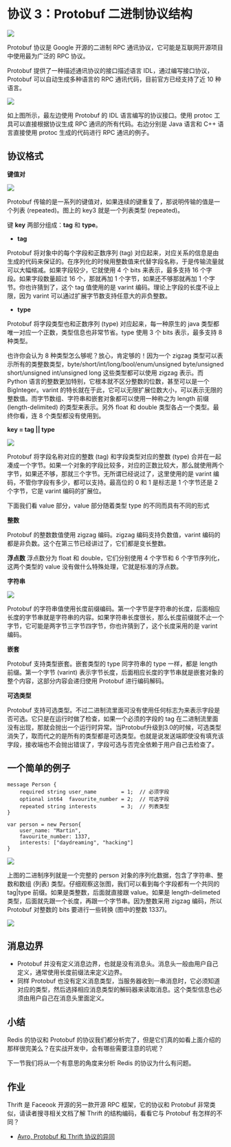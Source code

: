 # 协议 3：Protobuf 二进制协议结构

![](https://user-gold-cdn.xitu.io/2018/5/12/16351d7015b44acb?w=660&h=400&f=png&s=33303)

Protobuf 协议是 Google 开源的二进制 RPC 通讯协议，它可能是互联网开源项目中使用最为广泛的 RPC 协议。

Protobuf 提供了一种描述通讯协议的接口描述语言 IDL，通过编写接口协议，Protobuf 可以自动生成多种语言的 RPC 通讯代码，目前官方已经支持了近 10 种语言。

![](https://user-gold-cdn.xitu.io/2018/5/12/16351d85da46fab1?w=2152&h=374&f=png&s=143778)

如上图所示，最左边使用 Protobuf 的 IDL 语言编写的协议接口。使用 protoc 工具可以直接根据协议生成 RPC 通讯的所有代码。右边分别是 Java 语言和 C++ 语言直接使用 protoc 生成的代码进行 RPC 通讯的例子。

## 协议格式

**键值对**

![](https://user-gold-cdn.xitu.io/2018/5/31/163b4f7aa45e3255?w=818&h=68&f=png&s=9614)

Protobuf 传输的是一系列的键值对，如果连续的键重复了，那说明传输的值是一个列表 (repeated)。图上的 key3 就是一个列表类型 (repeated)。

键 **key** 两部分组成：**tag** 和 **type**。

*   **tag**

Protobuf 将对象中的每个字段和正数序列 (tag) 对应起来，对应关系的信息是由生成的代码来保证的。在序列化的时候用整数值来代替字段名称，于是传输流量就可以大幅缩减。如果字段较少，它就使用 4 个 bits 来表示，最多支持 16 个字段。如果字段数量超过 16 个，那就再加 1 个字节，如果还不够那就再加 1 个字节。你也许猜到了，这个 tag 值使用的是 varint 编码。理论上字段的长度不设上限，因为 varint 可以通过扩展字节数支持任意大的非负整数。

*   **type**

Protobuf 将字段类型也和正数序列 (type) 对应起来，每一种原生的 java 类型都唯一对应一个正数，类型信息也非常节省。type 使用 3 个 bits 表示，最多支持 8 种类型。

也许你会认为 8 种类型怎么够呢？放心，肯定够的！因为一个 zigzag 类型可以表示所有的类整数类型，byte/short/int/long/bool/enum/unsigned byte/unsigned short/unsigned int/unsigned long 这些类型都可以使用 zigzag 表示。而 Python 语言的整数更加特别，它根本就不区分整数的位数，甚至可以是一个 BigInteger。varint 的特长就在于此，它可以无限扩展位数大小，可以表示无限的整数值。而字节数组、字符串和嵌套对象都可以使用一种称之为 length 前缀 (length-delimited) 的类型来表示。另外 float 和 double 类型各占一个类型。最终你看，连 8 个类型都没有使用到。

**key = tag || type**

![](https://user-gold-cdn.xitu.io/2018/5/12/1635319e4749b89a?w=1306&h=300&f=png&s=33939)

Protobuf 将字段名称对应的整数 (tag) 和字段类型对应的整数 (type) 合并在一起凑成一个字节。如果一个对象的字段比较多，对应的正数比较大，那么就使用两个字节，如果还不够，那就三个字节。无所谓已经说过了，这里使用的是 varint 编码，不管你字段有多少，都可以支持。最高位的 0 和 1 是标志是 1 个字节还是 2 个字节，它是 varint 编码的扩展位。

下面我们看 value 部分，value 部分随着类型 type 的不同而具有不同的形式

**整数**

Protobuf 的整数数值使用 zigzag 编码。zigzag 编码支持负数值，varint 编码的都是非负数。这个在第三节已经讲过了，它们都是变长整数。

**浮点数** 浮点数分为 float 和 double，它们分别使用 4 个字节和 6 个字节序列化，这两个类型的 value 没有做什么特殊处理，它就是标准的浮点数。

**字符串**

![](https://user-gold-cdn.xitu.io/2018/5/31/163b4ff98c9e7aa9?w=684&h=101&f=png&s=8121)

Protobuf 的字符串值使用长度前缀编码。第一个字节是字符串的长度，后面相应长度的字节串就是字符串的内容。如果字符串长度很长，那么长度前缀就不止一个字节，它可能是两字节三字节四字节，你也许猜到了，这个长度采用的是 varint 编码。

**嵌套**

Protobuf 支持类型嵌套。嵌套类型的 type 同字符串的 type 一样，都是 length 前缀。第一个字节 (varint) 表示字节长度，后面相应长度的字节串就是嵌套对象的整个内容，这部分内容会递归使用 Protobuf 进行编码解码。

**可选类型**

Protobuf 支持可选类型。不过二进制流里面可没有使用任何标志为来表示字段是否可选。它只是在运行时做了检查，如果一个必须的字段的 tag 在二进制流里面没有出现，那就会抛出一个运行时异常。当Protobuf升级到3.0的时候，可选类型消失了，取而代之的是所有的类型都是可选类型。也就是说发送端即使没有填充该字段，接收端也不会抛出错误了，字段可选与否完全依赖于用户自己去检查了。

## 一个简单的例子

```
message Person {
    required string user_name        = 1;  // 必须字段
    optional int64  favourite_number = 2;  // 可选字段
    repeated string interests        = 3;  // 列表类型
}

```

```
var person = new Person{
    user_name: "Martin",
    favourite_number: 1337,
    interests: ["daydreaming", "hacking"]
}

```

![](https://user-gold-cdn.xitu.io/2018/5/12/163523f1ca7bd3bc?w=2292&h=958&f=png&s=79609)

上图的二进制序列就是一个完整的 person 对象的序列化数据，包含了字符串、整数和数组 (列表) 类型。仔细观察这张图，我们可以看到每个字段都有一个共同的 tag|type 前缀。如果是类整数，后面就直接跟 value。如果是 length-delimeted 类型，后面就先跟一个长度，再跟一个字节串。因为整数采用 zigzag 编码，所以 Protobuf 对整数的 bits 要进行一些转换 (图中的整数 1337)。

![](https://user-gold-cdn.xitu.io/2018/6/4/163c8b1ad93b2165?w=622&h=222&f=png&s=19476)

## 消息边界

*   Protobuf 并没有定义消息边界，也就是没有消息头。消息头一般由用户自己定义，通常使用长度前缀法来定义边界。
*   同样 Protobuf 也没有定义消息类型，当服务器收到一串消息时，它必须知道对应的类型，然后选择相应消息类型的解码器来读取消息。这个类型信息也必须由用户自己在消息头里面定义。

## 小结

Redis 的协议和 Protobuf 的协议我们都分析完了，但是它们真的如看上面介绍的那样很完美么？在实战开发中，会有哪些需要注意的坑呢？

下一节我们将从一个有意思的角度来分析 Redis 的协议为什么有问题。

## 作业

Thrift 是 Faceook 开源的另一款开源 RPC 框架，它的协议和 Protobuf 非常类似，请读者搜寻相关文档了解 Thrift 的结构编码，看看它与 Protobuf 有怎样的不同？

*   [Avro, Protobuf 和 Thrift 协议的异同](https://martin.kleppmann.com/2012/12/05/schema-evolution-in-avro-protocol-buffers-thrift.html)